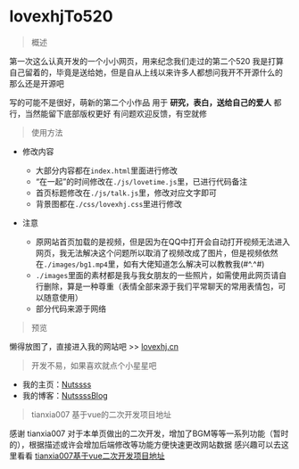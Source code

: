 # lovexhjTo520

> 概述

第一次这么认真开发的一个小小网页，用来纪念我们走过的第二个520
我是打算自己留着的，毕竟是送给她，但是自从上线以来许多人都想问我开不开源什么的
那么还是开源吧

写的可能不是很好，萌新的第二个小作品
用于 **研究，表白，送给自己的爱人** 都行，当然能留下底部版权更好
有问题欢迎反馈，有空就修

> 使用方法

* 修改内容
    * 大部分内容都在`index.html`里面进行修改
    * “在一起”的时间修改在`./js/lovetime.js`里，已进行代码备注
    * 首页标题修改在`./js/talk.js`里，修改对应文字即可
    * 背景图都在`./css/lovexhj.css`里进行修改

* 注意
    * 原网站首页加载的是视频，但是因为在QQ中打开会自动打开视频无法进入网页，我无法解决这个问题所以取消了视频改成了图片，但是视频依然在`./images/bg1.mp4`里，如有大佬知道怎么解决可以教教我(#^.^#)
    * `./images`里面的素材都是我与我女朋友的一些照片，如需使用此网页请自行删除，算是一种尊重（表情全部来源于我们平常聊天的常用表情包，可以随意使用）
    * 部分代码来源于网络

> 预览

懒得放图了，直接进入我的网站吧 >> [lovexhj.cn](https://lovexhj.cn)
   
> 开发不易，如果喜欢就点个小星星吧

+ 我的主页：[Nutssss](https://nutssss.cn/)
+ 我的博客：[NutssssBlog](https://blog.nutssss.cn/)

> tianxia007 基于vue的二次开发项目地址

感谢 tianxia007 对于本单页做出的二次开发，增加了BGM等等一系列功能（暂时的），根据描述或许会增加后端修改等功能方便快速更改网站数据
感兴趣可以去这里看看 [tianxia007基于vue二次开发项目地址](https://gitee.com/dwxdfhx/vue_lovexhjTo520)